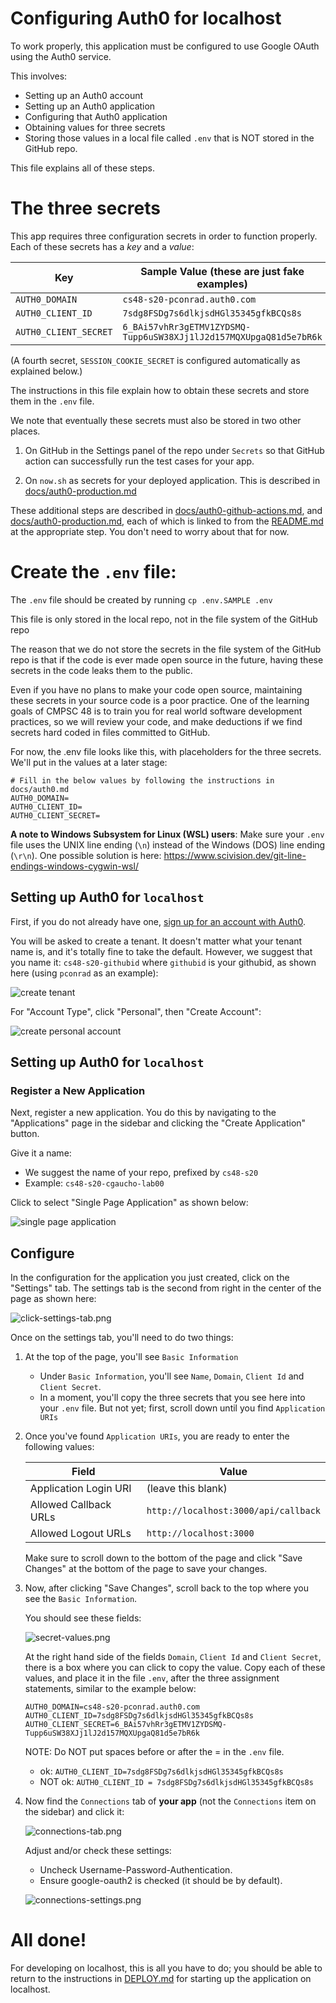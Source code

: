 # Configuring Auth0 for localhost

To work properly, this application must be configured to use Google OAuth
using the Auth0 service.

This involves:

- Setting up an Auth0 account
- Setting up an Auth0 application
- Configuring that Auth0 application
- Obtaining values for three secrets
- Storing those values in a local file called `.env` that is
  NOT stored in the GitHub repo.

This file explains all of these steps.

# The three secrets

This app requires three configuration secrets in order to function properly. Each of these secrets has a _key_ and a _value_:

| Key                   | Sample Value (these are just fake examples)                        |
| --------------------- | ------------------------------------------------------------------ |
| `AUTH0_DOMAIN`        | `cs48-s20-pconrad.auth0.com`                                       |
| `AUTH0_CLIENT_ID`     | `7sdg8FSDg7s6dlkjsdHGl35345gfkBCQs8s`                              |
| `AUTH0_CLIENT_SECRET` | `6_BAi57vhRr3gETMV1ZYDSMQ-Tupp6uSW38XJj1lJ2d157MQXUpgaQ81d5e7bR6k` |

(A fourth secret, `SESSION_COOKIE_SECRET` is configured automatically as explained below.)

The instructions in this file explain how to obtain these secrets
and store them in the `.env` file.

We note that eventually these secrets must also be stored in two other places.

1. On GitHub in the Settings panel of the repo under `Secrets` so that
   GitHub action can successfully run the test cases for your app.

2. On `now.sh` as secrets for your deployed application. This is
   described in [docs/auth0-production.md](auth0-production.md)

These additional steps are described in [docs/auth0-github-actions.md](./auth0-github-actions.md), and [docs/auth0-production.md](./auth0-production.md), each of which is linked to from the [README.md](../README.md) at the appropriate step. You don't need to worry about that for now.

# Create the `.env` file:

The `.env` file should be created by running `cp .env.SAMPLE .env`

This file is only stored in the local repo, not in the file system of the GitHub repo

The reason that we do not store the secrets in the file system
of the GitHub repo is that if the code is ever made open source
in the future, having these secrets in the code leaks them to the public.

Even if you have no plans to make your code open source, maintaining
these secrets in your source code is a poor practice. One
of the learning goals of CMPSC&nbsp;48 is to train you for real world
software development practices, so we will review your code, and make
deductions if we find secrets hard coded in files committed to GitHub.

For now, the .env file looks like this, with placeholders for the three
secrets. We'll put in the values at a later stage:

```
# Fill in the below values by following the instructions in docs/auth0.md
AUTH0_DOMAIN=
AUTH0_CLIENT_ID=
AUTH0_CLIENT_SECRET=
```

**A note to Windows Subsystem for Linux (WSL) users**: Make sure your `.env` file uses the UNIX line ending (`\n`) instead of the Windows (DOS) line ending (`\r\n`). One possible solution is here: <https://www.scivision.dev/git-line-endings-windows-cygwin-wsl/>

## Setting up Auth0 for `localhost`

First, if you do not already have one, [sign up for an account with Auth0](https://auth0.com/signup).

You will be asked to create a tenant. It doesn't matter what your tenant name is, and it's totally fine to take the default. However, we suggest that you name it: `cs48-s20-githubid` where `githubid` is your githubid, as shown here (using `pconrad` as an example):

![create tenant](images/create-tenant_40pct.png)

For "Account Type", click "Personal", then "Create Account":

![create personal account](images/create-personal-account_40pct.png)

## Setting up Auth0 for `localhost`

### Register a New Application

Next, register a new application. You do this by navigating to the "Applications" page in the sidebar and clicking the
"Create Application" button.

Give it a name:

- We suggest the name of your repo, prefixed by `cs48-s20`
- Example: `cs48-s20-cgaucho-lab00`

Click to select "Single Page Application" as shown below:

![single page application](images/single-page-app_25pct.png)

## Configure

In the configuration for the application you just created, click on the "Settings" tab. The settings tab is the second from right in the center of the page
as shown here:

![click-settings-tab.png](images/click-settings-tab.png)

Once on the settings tab, you'll need to do two things:

1. At the top of the page, you'll see `Basic Information`
   - Under `Basic Information`, you'll see `Name`, `Domain`, `Client Id` and `Client Secret`.
   - In a moment, you'll copy the three secrets that you see here into your `.env` file. But not yet; first, scroll down until you find `Application URIs`
2. Once you've found `Application URIs`, you are ready to enter the following values:

   | Field                 | Value                                |
   | --------------------- | ------------------------------------ |
   | Application Login URI | (leave this blank)                   |
   | Allowed Callback URLs | `http://localhost:3000/api/callback` |
   | Allowed Logout URLs   | `http://localhost:3000`              |

   Make sure to scroll down to the bottom of the page and click
   "Save Changes" at the bottom of the page to save
   your changes.

3. Now, after clicking "Save Changes", scroll back to the top
   where you see the `Basic Information`.

   You should see these fields:

   ![secret-values.png](images/secret-values.png)

   At the right hand side of the fields
   `Domain`, `Client Id` and `Client Secret`, there is a box where you can
   click to copy the value. Copy each of these values, and place it
   in the file `.env`, after the three assignment statements, similar
   to the example below:

   ```
   AUTH0_DOMAIN=cs48-s20-pconrad.auth0.com
   AUTH0_CLIENT_ID=7sdg8FSDg7s6dlkjsdHGl35345gfkBCQs8s
   AUTH0_CLIENT_SECRET=6_BAi57vhRr3gETMV1ZYDSMQ-Tupp6uSW38XJj1lJ2d157MQXUpgaQ81d5e7bR6k
   ```

   NOTE: Do NOT put spaces before or after the = in the `.env` file.

   - ok: `AUTH0_CLIENT_ID=7sdg8FSDg7s6dlkjsdHGl35345gfkBCQs8s`
   - NOT ok: `AUTH0_CLIENT_ID = 7sdg8FSDg7s6dlkjsdHGl35345gfkBCQs8s`

4) Now find the `Connections` tab of **your app** (not the `Connections`
   item on the sidebar) and click it:

   ![connections-tab.png](images/connections-tab.png)

   Adjust and/or check these settings:

   - Uncheck Username-Password-Authentication.
   - Ensure google-oauth2 is checked (it should be by default).

   ![connections-settings.png](images/connections-settings.png)

# All done!

For developing on localhost, this is all you have to do; you should
be able to return to the instructions in [DEPLOY.md](./DEPLOY.md)
for starting up the application on localhost.
